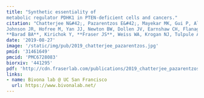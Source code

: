 ```yaml
---
title: "Synthetic essentiality of
metabolic regulator PDHK1 in PTEN-deficient cells and cancers."
citation: "Chatterjee N&#42;, Pazarentzos E&#42;, Mayekar MK, Gui P, Allegakoen DV, Hrustanovic G, Olivas V, Lin L, Verschueren E,
Johnson JR, Hofree M, Yan JJ, Newton BW, Dollen JV, Earnshaw CH, Flanagan J, Chan E, Asthana S, Ideker T, Wu W, Suzuki J,
**Barad BA**, Kirichok Y, **Fraser JS**, Weiss WA, Krogan NJ, Tulpule A, Sabnis AJ, Bivona TG.  *Cell Reports.* 2019."
date: '2019-08-27'
image: '/static/img/pub/2019_chatterjee_pazarentzos.jpg'
pmid: '31461649'
pmcid: 'PMC6728083'
biorxiv: '441295'
pdf: 'http://cdn.fraserlab.com/publications/2019_chatterjee_pazarentzos.pdf'
links:
- name: Bivona lab @ UC San Francisco
  url: https://www.bivonalab.net/
---
```

